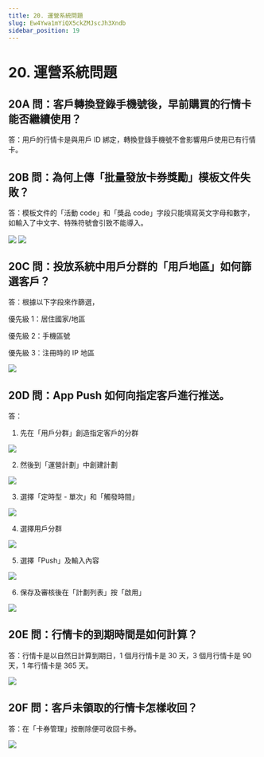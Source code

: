 ```yaml
---
title: 20. 運營系統問題
slug: Ew4Ywa1mYiQX5ckZMJscJh3Xndb
sidebar_position: 19
---
```



# 20. 運營系統問題

## 20A 問：客戶轉換登錄手機號後，早前購買的行情卡能否繼續使用？

答：用戶的行情卡是與用戶 ID 綁定，轉換登錄手機號不會影響用戶使用已有行情卡。

## 20B 問：為何上傳「批量發放卡券獎勵」模板文件失敗？

答：模板文件的「活動 code」和「獎品 code」字段只能填寫英文字母和數字，如輸入了中文字、特殊符號會引致不能導入。

<img src="/assets/F5ugbjNByonkiax0uSjcu7E6nxg.png" src-width="2842" src-height="1374" align="center"/>

<img src="/assets/XF29bp7T0oU6sWxJd3hclNR1nff.png" src-width="1314" src-height="380" align="center"/>

## 20C 問：投放系統中用戶分群的「用戶地區」如何篩選客戶？

答：根據以下字段來作篩選，

優先級 1：居住國家/地區

優先級 2：手機區號

優先級 3：注冊時的 IP 地區

<img src="/assets/TTNVb7TI3ovfe7xasdAcVcEhn4g.png" src-width="1914" src-height="902" align="center"/>

## 20D 問：App Push 如何向指定客戶進行推送。

答：

1. 先在「用戶分群」創造指定客戶的分群

<img src="/assets/MXJfbdwYDoObo9x2cdBcqIFtnAc.png" src-width="2826" src-height="870" align="center"/>

2. 然後到「運營計劃」中創建計劃

<img src="/assets/E0E2bjprLo6DmIxBz5pcYVz0nqh.png" src-width="2840" src-height="880" align="center"/>

3. 選擇「定時型 - 單次」和「觸發時間」

<img src="/assets/RfRxbJBV5ojIhexI5r1cimeVnDb.png" src-width="2868" src-height="1042" align="center"/>

4. 選擇用戶分群

<img src="/assets/XyFFbyIXBomgyjxEFNUcPh4XnBY.png" src-width="2852" src-height="1436" align="center"/>

5. 選擇「Push」及輸入內容 

<img src="/assets/FjqNb5JrWoDPVEx7c2FcThyyncb.png" src-width="2842" src-height="1398" align="center"/>

6. 保存及審核後在「計劃列表」按「啟用」

<img src="/assets/Lw35bIS9ToE3x2xRc8tcVIyWnMf.png" src-width="2790" src-height="1454" align="center"/>

## 20E 問：行情卡的到期時間是如何計算？

答：行情卡是以自然日計算到期日，1 個月行情卡是 30 天，3 個月行情卡是 90 天，1 年行情卡是 365 天。

<img src="/assets/XhmEbMH1toINuNxXBxGlYfJtgNc.png" src-width="2820" src-height="1144" align="center"/>

## 20F 問：客戶未領取的行情卡怎樣收回？

答：在「卡券管理」按刪除便可收回卡券。

<img src="/assets/OzAnbIODrovsTDx9NWels69TgFg.png" src-width="3808" src-height="566" align="center"/>

